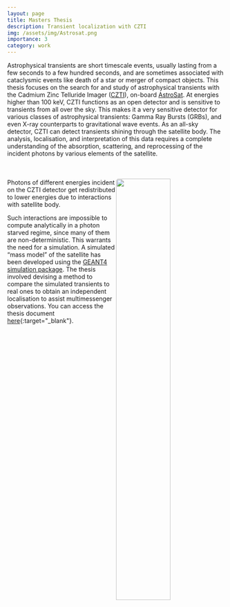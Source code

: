 ```yaml
---
layout: page
title: Masters Thesis
description: Transient localization with CZTI
img: /assets/img/Astrosat.png
importance: 3
category: work
---
```


Astrophysical transients are short timescale events, usually lasting from a few seconds to a few hundred seconds, and are sometimes associated with cataclysmic events like death of a star or merger of compact objects. This thesis focuses on the search for and study of astrophysical transients with the Cadmium Zinc Telluride Imager ([CZTI](http://astrosat.iucaa.in/czti/?q=home)), on-board [AstroSat](https://www.isro.gov.in/astrosat-0). At energies higher than 100 keV, CZTI functions as an open detector and is sensitive to transients from all over the sky. This makes it a very sensitive detector for various classes of astrophysical transients: Gamma Ray Bursts (GRBs), and even X-ray counterparts to gravitational wave events. As an all-sky detector, CZTI can detect transients shining through the satellite body. The analysis, localisation, and interpretation of this data requires a complete understanding of the absorption, scattering, and reprocessing of the incident photons by various elements of the satellite.

<div class="row justify-content-md-center" style="margin-top: 50px;">
   <img class="img-fluid" style="width: 50%; border-radius: 5px; float: right;" src="{{ '/assets/img/energy_redistributed.png' | relative_url }}" alt="" title="Energy redistribution"/>
</div>
<div class="caption">
   Photons of different energies incident on the CZTI detector get redistributed to lower energies due to interactions with satellite body.
</div>

Such interactions are impossible to compute analytically in a photon starved regime, since many of them are non-deterministic. This warrants the need for a simulation. A simulated “mass model” of the satellite has been developed using the [GEANT4 simulation package](https://geant4.web.cern.ch/). The thesis involved devising a method to compare the simulated transients to real ones to obtain an independent localisation to assist multimessenger observations. You can access the thesis document [here](/assets/pdf/Arvind_MS_Thesis_Final_Draft.pdf){:target="_blank"}.

